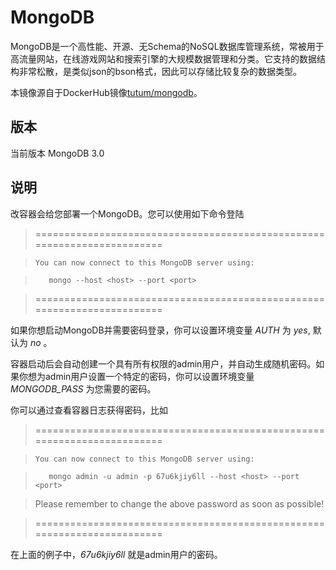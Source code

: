 # MongoDB

MongoDB是一个高性能、开源、无Schema的NoSQL数据库管理系统，常被用于高流量网站，在线游戏网站和搜索引擎的大规模数据管理和分类。它支持的数据结构非常松散，是类似json的bson格式，因此可以存储比较复杂的数据类型。

本镜像源自于DockerHub镜像[tutum/mongodb](https://registry.hub.docker.com/u/tutum/mongodb/)。

## 版本

当前版本 MongoDB 3.0

## 说明

改容器会给您部署一个MongoDB。您可以使用如下命令登陆

> ========================================================================

>     You can now connect to this MongoDB server using:

>        mongo --host <host> --port <port>

>    ========================================================================
>    

如果你想启动MongoDB并需要密码登录，你可以设置环境变量 *AUTH* 为 *yes*, 默认为 *no* 。


容器启动后会自动创建一个具有所有权限的admin用户，并自动生成随机密码。如果你想为admin用户设置一个特定的密码，你可以设置环境变量 *MONGODB_PASS* 为您需要的密码。

你可以通过查看容器日志获得密码，比如

> ========================================================================

>     You can now connect to this MongoDB server using:

>        mongo admin -u admin -p 67u6kjiy6ll --host <host> --port <port>

>    Please remember to change the above password as soon as possible!

>    ========================================================================

在上面的例子中，*67u6kjiy6ll* 就是admin用户的密码。






